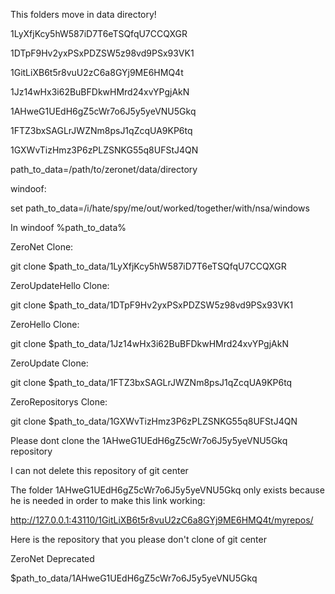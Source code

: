 This folders move in data directory!

1LyXfjKcy5hW587iD7T6eTSQfqU7CCQXGR

1DTpF9Hv2yxPSxPDZSW5z98vd9PSx93VK1

1GitLiXB6t5r8vuU2zC6a8GYj9ME6HMQ4t

1Jz14wHx3i62BuBFDkwHMrd24xvYPgjAkN

1AHweG1UEdH6gZ5cWr7o6J5y5yeVNU5Gkq

1FTZ3bxSAGLrJWZNm8psJ1qZcqUA9KP6tq

1GXWvTizHmz3P6zPLZSNKG55q8UFStJ4QN


path_to_data=/path/to/zeronet/data/directory

windoof:

set path_to_data=/i/hate/spy/me/out/worked/together/with/nsa/windows

In windoof %path_to_data%

ZeroNet Clone:

git clone $path_to_data/1LyXfjKcy5hW587iD7T6eTSQfqU7CCQXGR

ZeroUpdateHello Clone:

git clone $path_to_data/1DTpF9Hv2yxPSxPDZSW5z98vd9PSx93VK1

ZeroHello Clone:

git clone $path_to_data/1Jz14wHx3i62BuBFDkwHMrd24xvYPgjAkN

ZeroUpdate Clone:

git clone $path_to_data/1FTZ3bxSAGLrJWZNm8psJ1qZcqUA9KP6tq

ZeroRepositorys Clone:

git clone $path_to_data/1GXWvTizHmz3P6zPLZSNKG55q8UFStJ4QN


Please dont clone the 1AHweG1UEdH6gZ5cWr7o6J5y5yeVNU5Gkq repository

I can not delete this repository of git center

The folder 1AHweG1UEdH6gZ5cWr7o6J5y5yeVNU5Gkq only exists because he is needed in order to make this link working:

http://127.0.0.1:43110/1GitLiXB6t5r8vuU2zC6a8GYj9ME6HMQ4t/myrepos/

Here is the repository that you please don't clone of git center

ZeroNet Deprecated

$path_to_data/1AHweG1UEdH6gZ5cWr7o6J5y5yeVNU5Gkq

